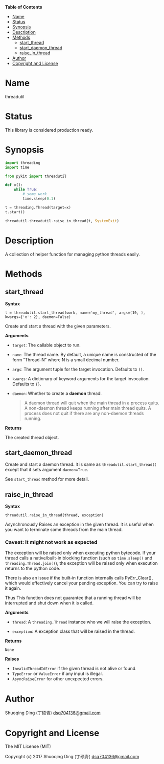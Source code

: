 <!-- START doctoc generated TOC please keep comment here to allow auto update -->
<!-- DON'T EDIT THIS SECTION, INSTEAD RE-RUN doctoc TO UPDATE -->
**Table of Contents**

- [Name](#name)
- [Status](#status)
- [Synopsis](#synopsis)
- [Description](#description)
- [Methods](#methods)
  - [start_thread](#start_thread)
  - [start_daemon_thread](#start_daemon_thread)
  - [raise_in_thread](#raise_in_thread)
- [Author](#author)
- [Copyright and License](#copyright-and-license)

<!-- END doctoc generated TOC please keep comment here to allow auto update -->

#   Name

threadutil

#   Status

This library is considered production ready.

#   Synopsis

```python
import threading
import time

from pykit import threadutil

def x():
    while True:
        # some work
        time.sleep(0.1)

t = threading.Thread(target=x)
t.start()

threadutil.threadutil.raise_in_thread(t, SystemExit)
```

#   Description

A collection of helper function for managing python threads easily.


# Methods

## start_thread

**Syntax**

```
t = threadutil.start_thread(work, name='my_thread', args=(10, ), kwargs={'x': 2}, daemon=False)
```

Create and start a thread with the given parameters.

**Arguments**

- `target`:
    The callable object to run.

- `name`:
    The thread name. By default, a unique name is constructed of the form "Thread-N" where N is a small decimal number.

- `args`:
    The argument tuple for the target invocation. Defaults to `()`.

- `kwargs`:
    A dictionary of keyword arguments for the target invocation. Defaults to `{}`.

- `daemon`:
    Whether to create a **daemon** thread.

    > A daemon thread will quit when the main thread in a process quits.
    > A non-daemon thread keeps running after main thread quits.
    > A process does not quit if there are any non-daemon threads running.

**Returns**

The created thread object.

## start_daemon_thread

Create and start a daemon thread.
It is same as `threadutil.start_thread()` except that it sets argument `daemon=True`.

See `start_thread` method for more detail.


## raise_in_thread

**Syntax**

```
threadutil.raise_in_thread(thread, exception)
```
Asynchronously Raises an exception in the given thread.
It is useful when you want to terminate some threads from the main thread.

### Caveat: It might not work as expected

The exception will be raised only when executing python bytecode. If your
thread calls a native/built-in blocking function (such as `time.sleep()` and
`threading.Thread.join()`), the exception will be raised only when execution
returns to the python code.

There is also an issue if the built-in function internally calls
PyErr_Clear(), which would effectively cancel your pending exception. You can
try to raise it again.

Thus This function does not guarantee that a running thread will be
interrupted and shut down when it is called.


**Arguments**

- `thread`:
    A `threading.Thread` instance who we will raise the exception.

- `exception`:
    A exception class that will be raised in the thread.

**Returns**

`None`

**Raises**

- `InvalidThreadIdError` if the given thread is not alive or found.
- `TypeError` or `ValueError` if any input is illegal.
- `AsyncRaiseError` for other unexpected errors.

#   Author

Shuoqing Ding (丁硕青) <dsq704136@gmail.com>

#   Copyright and License

The MIT License (MIT)

Copyright (c) 2017 Shuoqing Ding (丁硕青) <dsq704136@gmail.com>
